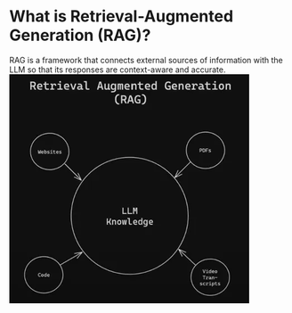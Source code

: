 # What is Retrieval-Augmented Generation (RAG)?
RAG is a framework that connects external sources of information with the LLM so that its responses are context-aware and accurate.
![What is rag](https://github.com/joshiamit06/Langchain/blob/main/4_rag/images/what_is_rag.png)
